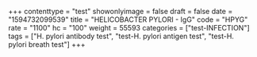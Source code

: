 +++
contenttype = "test"
showonlyimage = false
draft = false
date = "1594732099539"
title = "HELICOBACTER PYLORI - IgG"
code = "HPYG"
rate = "1100"
hc = "100"
weight = 55593
categories = ["test-INFECTION"]
tags = ["H. pylori antibody test", "test-H. pylori antigen test", "test-H. pylori breath test"]
+++

